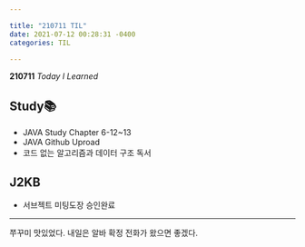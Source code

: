 ```yaml
---

title: "210711 TIL"
date: 2021-07-12 00:28:31 -0400
categories: TIL

---
```


**210711** _Today I Learned_

## Study📚

  * JAVA Study Chapter 6-12~13
  * JAVA Github Uproad
  * 코드 없는 알고리즘과 데이터 구조 독서


## J2KB

* 서브젝트 미팅도장 승인완료

---

쭈꾸미 맛있었다.
내일은 알바 확정 전화가 왔으면 좋겠다.
